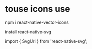 # touse icons use
npm i react-native-vector-icons



<!-- if u want to use svg in app -->
install react-native-svg

<!-- write this in jsx -->
import { SvgUri } from 'react-native-svg';  